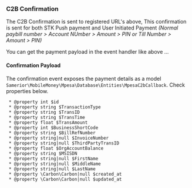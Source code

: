 ### C2B Confirmation

The C2B Confirmation is sent to registered URL's above, 
This confirmation is sent for both STK Push payment and User Initiated Payment _(Normal paybill number > Account NUmber > Amount > PIN or Till Number > Amount  > PIN)_

You can get the payment payload in the event handler like above ...

#### Confirmation Payload

The confirmation event exposes the payment details as a model `Samerior\MobileMoney\Mpesa\Database\Entities\MpesaC2bCallback`.
Check properties below.

```
 * @property int $id
 * @property string $TransactionType
 * @property string $TransID
 * @property string $TransTime
 * @property float $TransAmount
 * @property int $BusinessShortCode
 * @property string $BillRefNumber
 * @property string|null $InvoiceNumber
 * @property string|null $ThirdPartyTransID
 * @property float $OrgAccountBalance
 * @property string $MSISDN
 * @property string|null $FirstName
 * @property string|null $MiddleName
 * @property string|null $LastName
 * @property \Carbon\Carbon|null $created_at
 * @property \Carbon\Carbon|null $updated_at
```
